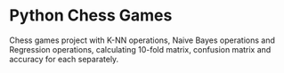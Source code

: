 # Python Chess Games

Chess games project with K-NN operations, Naive Bayes operations and Regression operations, calculating 10-fold matrix, confusion matrix and accuracy for each separately.
